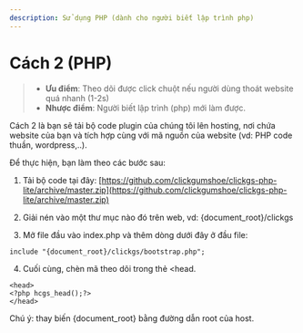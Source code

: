 ```yaml
---
description: Sử dụng PHP (dành cho người biết lập trình php)
---
```


# Cách 2 \(PHP\)

> * **Ưu điểm**: Theo dõi được click chuột nếu người dùng thoát website quá nhanh \(1-2s\)
> * **Nhược điểm**: Người biết lập trình \(php\) mới làm được.

Cách 2 là bạn sẽ tải bộ code plugin của chúng tôi lên hosting, nơi chứa website của bạn và tích hợp cùng với mã nguồn của website \(vd: PHP code thuần, wordpress,..\).

Để thực hiện, bạn làm theo các bước sau:

1. Tải bộ code tại đây: [https://github.com/clickgumshoe/clickgs-php-lite/archive/master.zip](https://github.com/clickgumshoe/clickgs-php-lite/archive/master.zip)

2. Giải nén vào một thư mục nào đó trên web, vd: {document\_root}/clickgs

3. Mở file đầu vào index.php và thêm dòng dưới đây ở đầu file:

```text
include "{document_root}/clickgs/bootstrap.php";
```

4. Cuối cùng, chèn mã theo dõi trong thẻ &lt;head.

```text
<head>
<?php hcgs_head();?>
</head>
```

Chú ý: thay biến {document\_root} bằng đường dẫn root của host.

